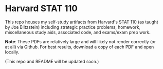 # Harvard STAT 110

This repo houses my self-study artifacts from Harvard's [STAT 110](https://projects.iq.harvard.edu/stat110/home) (as taught by Joe Blitzstein) including strategic practice problems, homework, miscellaneous study aids, associated code, and exams/exam prep work.

**Note**: These PDFs are relatively large and will likely not render correctly (or at all) via Github. For best results, download a copy of each PDF and open locally.

(This repo and README will be updated soon.)
